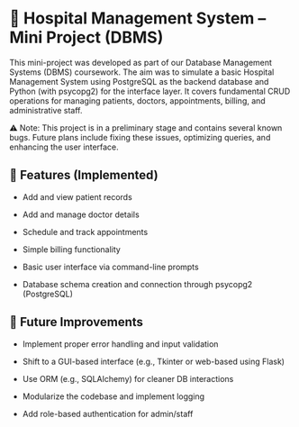 # 🏥 Hospital Management System – Mini Project (DBMS)
This mini-project was developed as part of our Database Management Systems (DBMS) coursework. The aim was to simulate a basic Hospital Management System using PostgreSQL as the backend database and Python (with psycopg2) for the interface layer. It covers fundamental CRUD operations for managing patients, doctors, appointments, billing, and administrative staff.

⚠️ Note: This project is in a preliminary stage and contains several known bugs. Future plans include fixing these issues, optimizing queries, and enhancing the user interface.



## 📁 Features (Implemented)
- Add and view patient records

- Add and manage doctor details

- Schedule and track appointments

- Simple billing functionality

- Basic user interface via command-line prompts

- Database schema creation and connection through psycopg2 (PostgreSQL)


## 🔧 Future Improvements
- Implement proper error handling and input validation

- Shift to a GUI-based interface (e.g., Tkinter or web-based using Flask)

- Use ORM (e.g., SQLAlchemy) for cleaner DB interactions

- Modularize the codebase and implement logging

- Add role-based authentication for admin/staff
